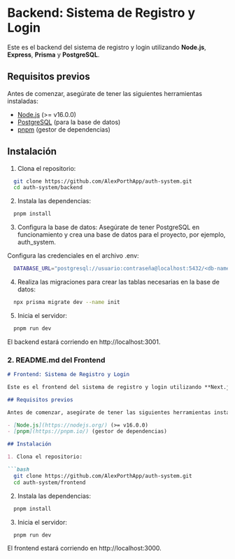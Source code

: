 # Backend: Sistema de Registro y Login

Este es el backend del sistema de registro y login utilizando **Node.js**, **Express**, **Prisma** y **PostgreSQL**.

## Requisitos previos

Antes de comenzar, asegúrate de tener las siguientes herramientas instaladas:

- [Node.js](https://nodejs.org/) (>= v16.0.0)
- [PostgreSQL](https://www.postgresql.org/) (para la base de datos)
- [pnpm](https://pnpm.io/) (gestor de dependencias)

## Instalación

1. Clona el repositorio:

```bash
  git clone https://github.com/AlexPorthApp/auth-system.git
  cd auth-system/backend
```

2. Instala las dependencias:

```bash
  pnpm install
```

3. Configura la base de datos:
  Asegúrate de tener PostgreSQL en funcionamiento y crea una base de datos para el proyecto, por ejemplo, auth_system.

  Configura las credenciales en el archivo .env:

```bash
  DATABASE_URL="postgresql://usuario:contraseña@localhost:5432/<db-name>?schema=public"
```

4. Realiza las migraciones para crear las tablas necesarias en la base de datos:

```bash
  npx prisma migrate dev --name init
```

5. Inicia el servidor:

```bash
  pnpm run dev
```

El backend estará corriendo en http://localhost:3001.


### 2. **README.md del Frontend**

```markdown
# Frontend: Sistema de Registro y Login

Este es el frontend del sistema de registro y login utilizando **Next.js** con **React**.

## Requisitos previos

Antes de comenzar, asegúrate de tener las siguientes herramientas instaladas:

- [Node.js](https://nodejs.org/) (>= v16.0.0)
- [pnpm](https://pnpm.io/) (gestor de dependencias)

## Instalación

1. Clona el repositorio:

```bash
  git clone https://github.com/AlexPorthApp/auth-system.git
  cd auth-system/frontend
```
2. Instala las dependencias:

```bash
  pnpm install
```
3. Inicia el servidor:

```bash
  pnpm run dev
```
El frontend estará corriendo en http://localhost:3000.